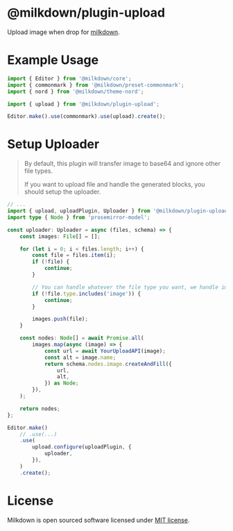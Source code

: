 # @milkdown/plugin-upload

Upload image when drop for [milkdown](https://saul-mirone.github.io/milkdown/).

# Example Usage

```typescript
import { Editor } from '@milkdown/core';
import { commonmark } from '@milkdown/preset-commonmark';
import { nord } from '@milkdown/theme-nord';

import { upload } from '@milkdown/plugin-upload';

Editor.make().use(commonmark).use(upload).create();
```

# Setup Uploader

> By default, this plugin will transfer image to base64 and ignore other file types.
>
> If you want to upload file and handle the generated blocks, you should setup the uploader.

```typescript
// ...
import { upload, uploadPlugin, Uploader } from '@milkdown/plugin-upload';
import type { Node } from 'prosemirror-model';

const uploader: Uploader = async (files, schema) => {
    const images: File[] = [];

    for (let i = 0; i < files.length; i++) {
        const file = files.item(i);
        if (!file) {
            continue;
        }

        // You can handle whatever the file type you want, we handle image here.
        if (!file.type.includes('image')) {
            continue;
        }

        images.push(file);
    }

    const nodes: Node[] = await Promise.all(
        images.map(async (image) => {
            const url = await YourUploadAPI(image);
            const alt = image.name;
            return schema.nodes.image.createAndFill({
                url,
                alt,
            }) as Node;
        }),
    );

    return nodes;
};

Editor.make()
    // .use(...)
    .use(
        upload.configure(uploadPlugin, {
            uploader,
        }),
    )
    .create();
```

# License

Milkdown is open sourced software licensed under [MIT license](https://github.com/Saul-Mirone/milkdown/blob/main/LICENSE).
